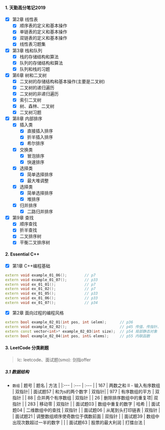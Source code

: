 
#### 1. 天勤高分笔记2019
- [x] 第2章 线性表
    - [x] 顺序表的定义和基本操作
    - [x] 单链表的定义和基本操作
    - [x] 双链表的定义和基本操作
    - [x] 线性表习题集

- [x] 第3章 栈和队列
    - [x] 栈的存储结构和算法
    - [x] 队列的存储结构和算法
    - [x] 队列和栈的习题

- [x] 第6章 树和二叉树
    - [x] 二叉树的存储结构和基本操作(主要是二叉树)
    - [x] 二叉树的递归遍历
    - [x] 二叉树的非递归遍历
    - [x] 索引二叉树
    - [x] 树、森林、二叉树
    - [x] 二叉树习题

- [x] 第8章 内部排序
    - [x] 插入类
        - [x] 直接插入排序
        - [x] 折半插入排序
        - [x] 希尔排序
    - [x] 交换类
        - [x] 冒泡排序
        - [x] 快速排序
    - [x] 选择类
        - [x] 简单选择排序
        - [x] 最大堆调整
    - [x] 选择类
        - [x] 简单选择排序
        - [x] 堆排序
    - [x] 归并排序
        - [x] 二路归并排序

- [x] 第9章 查找
    - [x] 顺序查找
    - [x] 折半查找
    - [x] 二叉排序树
    - [x] 平衡二叉排序树

#### 2. Essential C++
- [x] 第1章 C++编程基础
```c++
extern void example_01_06();        // p7
extern void example_01_07();        // p33
extern void ex_01_01();             // p7
extern void ex_01_02();             // p7
extern void ex_01_05();             // p33
extern void ex_01_06();             // p33
extern void ex_01_07();             // p34
```
- [x] 第2章 面向过程的编程风格
```c++
extern bool example_02_01(int pos, int &elem);      // p36
extern void example_02_02();                        // p45 传值、传指针、传引用
extern const vector<int>* example_02_03(int size);  // p54 局部静态对象
extern bool example_02_04(int pos, int& elems);     // p55 内联函数
```

#### 3. LeetCode 分类刷题
> lc: leetcode、面试题(smo): 剑指offer
##### 3.1 数据结构
+ `数组`
| 题号 | 题名 | 方法 |
|:--- | :---  | :---  |
| 167 | 两数之和 II - 输入有序数组 | 双指针|
| 面试题57 | 和为s的两个数字 | 双指针|
| 977 | 有序数组的平方 | 双指针 |
| 88 | 合并两个有序数组 | 双指针 |
| 26 | 删除排序数组中的重复项| 双指针 |
| 283 | 移动零 | 双指针 |
| 面试题03 | 数组中重复的数字 | 哈希 |
| 面试题04 | 二维数组中的查找 | 双指针 |
| 面试题06 | 从尾到头打印链表 | 双指针 |
| 面试题21 | 调整数组顺序使奇数位于偶数前面 | 双指针 |
| 面试题39 | 数组中出现次数超过一半的数字 |  |
| 面试题63 | 股票的最大利润 | 打擂台法 |